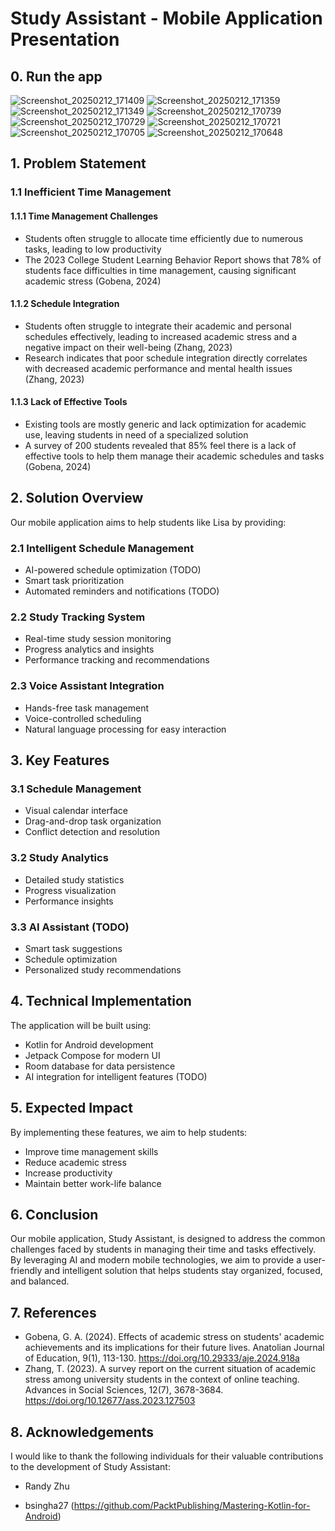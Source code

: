 <!-- CP3406
Scenario 6: Student Study and Time Management App
Lisa is a busy college student balancing her academic responsibilities, part-time job, and social life.
She often finds herself overwhelmed by the sheer volume of tasks, assignments, and deadlines,
making it difficult to stay organized and focused. Despite her best efforts, she often misses deadlines
and struggles to prioritize what’s most important. Lisa feels that she needs a better way to manage
her time, set specific goals, and track her progress toward achieving both academic and personal
milestones. She wants an app that helps her break down her tasks, set clear study goals, and prioritize
her daily activities. The app should help Lisa visualize her workload, track her progress, and ensure
she maintains a healthy balance between studying, working, and enjoying her social life. -->

# Study Assistant - Mobile Application Presentation

## 0. Run the app

![Screenshot_20250212_171409](./assets/Screenshot_20250212_171409.png)
![Screenshot_20250212_171359](./assets/Screenshot_20250212_171359.png)
![Screenshot_20250212_171349](./assets/Screenshot_20250212_171349.png)
![Screenshot_20250212_170739](./assets/Screenshot_20250212_170739.png)
![Screenshot_20250212_170729](./assets/Screenshot_20250212_170729.png)
![Screenshot_20250212_170721](./assets/Screenshot_20250212_170721.png)
![Screenshot_20250212_170705](./assets/Screenshot_20250212_170705.png)
![Screenshot_20250212_170648](./assets/Screenshot_20250212_170648.png)

## 1. Problem Statement

### 1.1 Inefficient Time Management

#### 1.1.1 Time Management Challenges

- Students often struggle to allocate time efficiently due to numerous tasks, leading to low productivity
- The 2023 College Student Learning Behavior Report shows that 78% of students face difficulties in time management, causing significant academic stress (Gobena, 2024)

#### 1.1.2 Schedule Integration

- Students often struggle to integrate their academic and personal schedules effectively, leading to increased academic stress and a negative impact on their well-being (Zhang, 2023)
- Research indicates that poor schedule integration directly correlates with decreased academic performance and mental health issues (Zhang, 2023)

#### 1.1.3 Lack of Effective Tools

- Existing tools are mostly generic and lack optimization for academic use, leaving students in need of a specialized solution
- A survey of 200 students revealed that 85% feel there is a lack of effective tools to help them manage their academic schedules and tasks (Gobena, 2024)

## 2. Solution Overview

Our mobile application aims to help students like Lisa by providing:

### 2.1 Intelligent Schedule Management

- AI-powered schedule optimization (TODO)
- Smart task prioritization
- Automated reminders and notifications (TODO)

### 2.2 Study Tracking System

- Real-time study session monitoring
- Progress analytics and insights
- Performance tracking and recommendations

### 2.3 Voice Assistant Integration

- Hands-free task management
- Voice-controlled scheduling
- Natural language processing for easy interaction

## 3. Key Features

### 3.1 Schedule Management

- Visual calendar interface
- Drag-and-drop task organization
- Conflict detection and resolution

### 3.2 Study Analytics

- Detailed study statistics
- Progress visualization
- Performance insights

### 3.3 AI Assistant (TODO)

- Smart task suggestions
- Schedule optimization
- Personalized study recommendations

## 4. Technical Implementation

The application will be built using:

- Kotlin for Android development
- Jetpack Compose for modern UI
- Room database for data persistence
- AI integration for intelligent features (TODO)

## 5. Expected Impact

By implementing these features, we aim to help students:

- Improve time management skills
- Reduce academic stress
- Increase productivity
- Maintain better work-life balance

## 6. Conclusion

Our mobile application, Study Assistant, is designed to address the common challenges faced by students in managing their time and tasks effectively. By leveraging AI and modern mobile technologies, we aim to provide a user-friendly and intelligent solution that helps students stay organized, focused, and balanced.

## 7. References

- Gobena, G. A. (2024). Effects of academic stress on students' academic achievements and its implications for their future lives. Anatolian Journal of Education, 9(1), 113-130. https://doi.org/10.29333/aje.2024.918a
- Zhang, T. (2023). A survey report on the current situation of academic stress among university students in the context of online teaching. Advances in Social Sciences, 12(7), 3678-3684. https://doi.org/10.12677/ass.2023.127503

## 8. Acknowledgements

I would like to thank the following individuals for their valuable contributions to the development of Study Assistant:

- Randy Zhu

- bsingha27 (https://github.com/PacktPublishing/Mastering-Kotlin-for-Android)